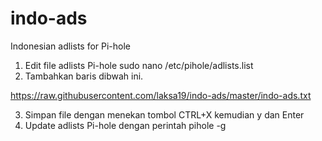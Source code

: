 # indo-ads
Indonesian adlists for Pi-hole

1. Edit file adlists Pi-hole
sudo nano /etc/pihole/adlists.list
2. Tambahkan baris dibwah ini.

https://raw.githubusercontent.com/laksa19/indo-ads/master/indo-ads.txt

3. Simpan file dengan menekan tombol CTRL+X kemudian y dan Enter
4. Update adlists Pi-hole dengan perintah pihole -g 
